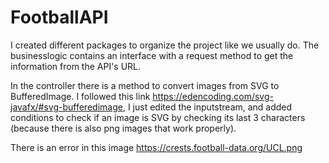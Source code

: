 # FootballAPI

I created different packages to organize the project like we usually do.
The businesslogic contains an interface with a request method to get the information from the API's URL.

In the controller there is a method to convert images from SVG to BufferedImage. I followed this link https://edencoding.com/svg-javafx/#svg-bufferedimage, I just edited the inputstream, and added conditions to check if an image is SVG by checking its last 3 characters (because there is also png images that work properly).

There is an error in this image https://crests.football-data.org/UCL.png 

